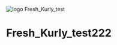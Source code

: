 ![logo](https://user-images.githubusercontent.com/104151569/193602113-4845eb13-c814-4b9b-a037-bc775afc8633.png)
Fresh_Kurly_test


# Fresh_Kurly_test222
